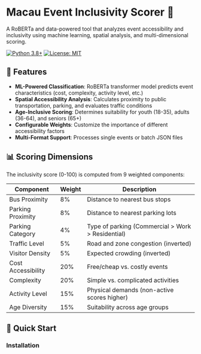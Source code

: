 # Macau Event Inclusivity Scorer 🎯

A RoBERTa and data-powered tool that analyzes event accessibility and inclusivity using machine learning, spatial analysis, and multi-dimensional scoring.

[![Python 3.8+](https://img.shields.io/badge/python-3.8+-blue.svg)](https://www.python.org/downloads/)
[![License: MIT](https://img.shields.io/badge/License-MIT-yellow.svg)](https://opensource.org/licenses/MIT)

## 🌟 Features

- **ML-Powered Classification**: RoBERTa transformer model predicts event characteristics (cost, complexity, activity level, etc.)
- **Spatial Accessibility Analysis**: Calculates proximity to public transportation, parking, and evaluates traffic conditions
- **Age-Inclusive Scoring**: Determines suitability for youth (18-35), adults (36-64), and seniors (65+)
- **Configurable Weights**: Customize the importance of different accessibility factors
- **Multi-Format Support**: Processes single events or batch JSON files

## 📊 Scoring Dimensions

The inclusivity score (0-100) is computed from 9 weighted components:

| Component | Weight | Description |
|-----------|--------|-------------|
| Bus Proximity | 8% | Distance to nearest bus stops |
| Parking Proximity | 8% | Distance to nearest parking lots |
| Parking Category | 4% | Type of parking (Commercial > Work > Residential) |
| Traffic Level | 5% | Road and zone congestion (inverted) |
| Visitor Density | 5% | Expected crowding (inverted) |
| Cost Accessibility | 20% | Free/cheap vs. costly events |
| Complexity | 20% | Simple vs. complicated activities |
| Activity Level | 15% | Physical demands (non-active scores higher) |
| Age Diversity | 15% | Suitability across age groups |

## 🚀 Quick Start

### Installation

